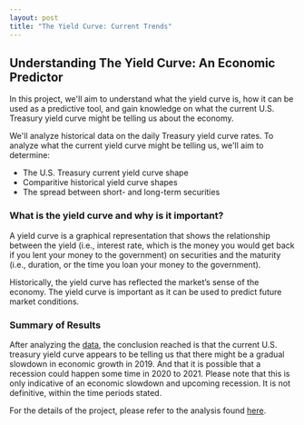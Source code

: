 ```yaml
---
layout: post
title: "The Yield Curve: Current Trends"
---
```


## Understanding The Yield Curve: An Economic Predictor
In this project, we'll aim to understand what the yield curve is, how it can be used as a predictive tool, and gain knowledge on what the current U.S. Treasury yield curve might be telling us about the economy.

We'll analyze historical data on the daily Treasury yield curve rates. To analyze what the current yield curve might be telling us, we'll aim to determine:

-  The U.S. Treasury current yield curve shape
-  Comparitive historical yield curve shapes
-  The spread between short- and long-term securities

### What is the yield curve and why is it important?

A yield curve is a graphical representation that shows the relationship between the yield (i.e., interest rate, which is the money you would get back if you lent your money to the government) on securities and the maturity (i.e., duration, or the time you loan your money to the government).

Historically, the yield curve has reflected the market’s sense of the economy. The yield curve is important as it can be used to predict future market conditions.

### Summary of Results

After analyzing the [data](https://www.treasury.gov/resource-center/data-chart-center/interest-rates/pages/TextView.aspx?data=yieldYear&year=2019), the conclusion reached is that the current U.S. treasury yield curve appears to be telling us that there might be a gradual slowdown in economic growth in 2019. And that it is possible that a recession could happen some time in 2020 to 2021. Please note that this is only indicative of an economic slowdown and upcoming recession. It is not definitive, within the time periods stated.

For the details of the project, please refer to the analysis found [here](https://github.com/sunshinescience/yield_curve/blob/master/yieldcurve.ipynb).
